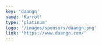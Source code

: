 ```yaml
---
key: 'daangn'
name: 'Karrot'
type: 'platinum'
logo: '/images/sponsors/daangn.png'
link: 'https://www.daangn.com/'
---
```

